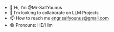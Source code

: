 - 👋 Hi, I’m @Mr-SaifYounus
- 💞️ I’m looking to collaborate on LLM Projects
- 📫 How to reach me engr.saifyounus@gmail.com
- 😄 Pronouns: HE/Him

<!---
Mr-SaifYounus/Mr-SaifYounus is a ✨ special ✨ repository because its `README.md` (this file) appears on your GitHub profile.
You can click the Preview link to take a look at your changes.
--->
